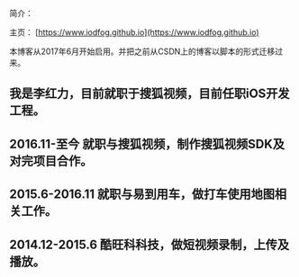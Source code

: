 
简介：

主页： [https://www.iodfog.github.io](https://www.iodfog.github.io)

本博客从2017年6月开始启用。并把之前从CSDN上的博客以脚本的形式迁移过来。

## 我是李红力，目前就职于搜狐视频，目前任职iOS开发工程。

## 2016.11-至今 就职与搜狐视频，制作搜狐视频SDK及对完项目合作。

## 2015.6-2016.11 就职与易到用车，做打车使用地图相关工作。

## 2014.12-2015.6 酷旺科科技，做短视频录制，上传及播放。